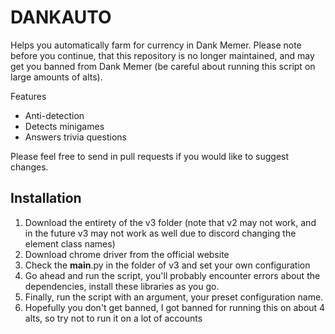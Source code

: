 # DANKAUTO
Helps you automatically farm for currency in Dank Memer. Please note before you continue, that this repository is no longer maintained, and may get you banned from Dank Memer (be careful about running this script on large amounts of alts).

Features
- Anti-detection
- Detects minigames
- Answers trivia questions

Please feel free to send in pull requests if you would like to suggest changes.

## Installation
1. Download the entirety of the v3 folder (note that v2 may not work, and in the future v3 may not work as well due to discord changing the element class names)
2. Download chrome driver from the official website
3. Check the __main__.py in the folder of v3 and set your own configuration
4. Go ahead and run the script, you'll probably encounter errors about the dependencies, install these libraries as you go.
5. Finally, run the script with an argument, your preset configuration name.
6. Hopefully you don't get banned, I got banned for running this on about 4 alts, so try not to run it on a lot of accounts
